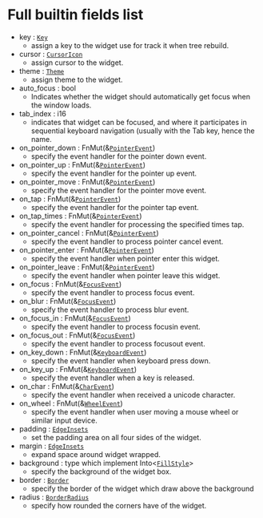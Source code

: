 # Full builtin fields list 

- key : [`Key`](../ribir/widget/key/enum.Key.html) 
 	 - assign a key to the widget use for track it when tree rebuild.
- cursor : [`CursorIcon`](../ribir/widget/enum.CursorIcon.html) 
 	 - assign cursor to the widget.
- theme : [`Theme`](../ribir/widget/struct.Theme.html) 
 	 - assign theme to the widget.
- auto_focus : bool 
 	 - Indicates whether the widget should automatically get focus when the window loads.
- tab_index : i16 
 	 - indicates that widget can be focused, and where it participates in sequential keyboard navigation (usually with the Tab key, hence the name.
- on_pointer_down : FnMut(&[`PointerEvent`](../ribir/widget/events/struct.PointerEvent.html)) 
 	 - specify the event handler for the pointer down event.
- on_pointer_up : FnMut(&[`PointerEvent`](../ribir/widget/events/struct.PointerEvent.html)) 
 	 - specify the event handler for the pointer up event.
- on_pointer_move : FnMut(&[`PointerEvent`](../ribir/widget/events/struct.PointerEvent.html)) 
 	 - specify the event handler for the pointer move event.
- on_tap : FnMut(&[`PointerEvent`](../ribir/widget/events/struct.PointerEvent.html)) 
 	 - specify the event handler for the pointer tap event.
- on_tap_times : FnMut(&[`PointerEvent`](../ribir/widget/events/struct.PointerEvent.html)) 
 	 - specify the event handler for processing the specified times tap.
- on_pointer_cancel : FnMut(&[`PointerEvent`](../ribir/widget/events/struct.PointerEvent.html)) 
 	 - specify the event handler to process pointer cancel event.
- on_pointer_enter : FnMut(&[`PointerEvent`](../ribir/widget/events/struct.PointerEvent.html)) 
 	 - specify the event handler when pointer enter this widget.
- on_pointer_leave : FnMut(&[`PointerEvent`](../ribir/widget/events/struct.PointerEvent.html)) 
 	 - specify the event handler when pointer leave this widget.
- on_focus : FnMut(&[`FocusEvent`](../ribir/widget/events/type.FocusEvent.html)) 
 	 - specify the event handler to process focus event.
- on_blur : FnMut(&[`FocusEvent`](../ribir/widget/events/type.FocusEvent.html)) 
 	 - specify the event handler to process blur event.
- on_focus_in : FnMut(&[`FocusEvent`](../ribir/widget/events/type.FocusEvent.html)) 
 	 - specify the event handler to process focusin event.
- on_focus_out : FnMut(&[`FocusEvent`](../ribir/widget/events/type.FocusEvent.html)) 
 	 - specify the event handler to process focusout event.
- on_key_down : FnMut(&[`KeyboardEvent`](../ribir/widget/events/struct.KeyboardEvent.html)) 
 	 - specify the event handler when keyboard press down.
- on_key_up : FnMut(&[`KeyboardEvent`](../ribir/widget/events/struct.KeyboardEvent.html)) 
 	 - specify the event handler when a key is released.
- on_char : FnMut(&[`CharEvent`](../ribir/widget/events/struct.CharEvent.html)) 
 	 - specify the event handler when received a unicode character.
- on_wheel : FnMut(&[`WheelEvent`](../ribir/widget/events/struct.WheelEvent.html)) 
 	 - specify the event handler when user moving a mouse wheel or similar input device.
- padding : [`EdgeInsets`](../ribir/widget/struct.EdgeInsets.html) 
 	 - set the padding area on all four sides of the widget.
- margin : [`EdgeInsets`](../ribir/widget/struct.EdgeInsets.html) 
 	 - expand space around widget wrapped.
- background : type which implement Into<[`FillStyle`](../ribir/widget/enum.FillStyle.html)> 
 	 - specify the background of the widget box.
- border : [`Border`](ribir/widget/struct.Border.html) 
 	 - specify the border of the widget which draw above the background
- radius : [`BorderRadius`](../doc/canvas/layer/struct.BorderRadius.html) 
 	 - specify how rounded the corners have of the widget.
